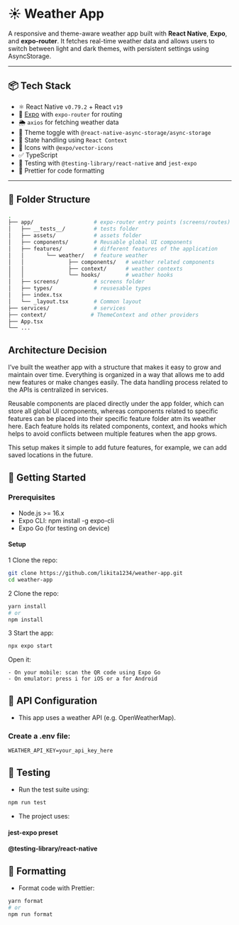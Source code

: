 # ☀️ Weather App

A responsive and theme-aware weather app built with **React Native**, **Expo**, and **expo-router**. It fetches real-time weather data and allows users to switch between light and dark themes, with persistent settings using AsyncStorage.

---

## 📦 Tech Stack

- ⚛️ React Native `v0.79.2` + React `v19`
- 🚀 [Expo](https://expo.dev/) with `expo-router` for routing
- 🌦️ `axios` for fetching weather data
- 🌙 Theme toggle with `@react-native-async-storage/async-storage`
- 🧠 State handling using `React Context`
- 🎨 Icons with `@expo/vector-icons`
- ✅ TypeScript
- 🧪 Testing with `@testing-library/react-native` and `jest-expo`
- 🧹 Prettier for code formatting

---

## 📁 Folder Structure

```bash
.
├── app/                   # expo-router entry points (screens/routes)
│   ├── __tests__/         # tests folder
│   ├── assets/            # assets folder
│   ├── components/        # Reusable global UI components
│   ├── features/          # different features of the application
│   │       └── weather/   # feature weather 
│   │              ├── components/   # weather related components
│   │              ├── context/      # weather contexts 
│   │              └── hooks/        # weather hooks
│   ├── screens/           # screens folder
│   ├── types/             # reusesable types 
│   ├── index.tsx          
│   └── _layout.tsx        # Common layout
├── services/              # services 
├── context/              # ThemeContext and other providers
├── App.tsx              
└── ...
```

## Architecture Decision
I’ve built the weather app with a structure that makes it easy to grow and maintain over time. Everything is organized in a way that allows me to add new features or make changes easily.
The data handling process related to the APIs is centralized in services.

Reusable components are placed directly under the app folder, which can store all global UI components, whereas components related to specific features can be placed into their specific feature folder atm its weather here. Each feature holds its related components, context, and hooks which helps to avoid conflicts between multiple features when the app grows.

This setup makes it simple to add future features, for example, we can add saved locations in the future. 

## 🚀 Getting Started

### Prerequisites
- Node.js >= 16.x
- Expo CLI: npm install -g expo-cli
- Expo Go (for testing on device)

#### Setup
1 Clone the repo:
``` bash
git clone https://github.com/likita1234/weather-app.git
cd weather-app
```

2 Clone the repo:
``` bash
yarn install
# or
npm install
```

3 Start the app:
``` bash
npx expo start
```

Open it:
```
- On your mobile: scan the QR code using Expo Go
- On emulator: press i for iOS or a for Android
```

## 🔌 API Configuration
- This app uses a weather API (e.g. OpenWeatherMap).

### Create a .env file:
```
WEATHER_API_KEY=your_api_key_here
```

## 🧪 Testing
- Run the test suite using:

``` bash
npm run test
```

- The project uses:

#### jest-expo preset
#### @testing-library/react-native

## 🎨 Formatting
- Format code with Prettier:
``` bash
yarn format
# or
npm run format
```

